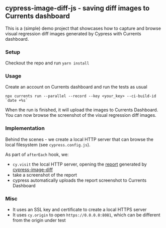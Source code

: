 ## cypress-image-diff-js - saving diff images to Currents dashboard

This is a (simple) demo project that showcases how to capture and browse visual regression diff images generated by Cypress with Currents dashboard.

### Setup

Checkout the repo and run `yarn install`

### Usage

Create an account on Currents dashboard and run the tests as usual

```
npx currents run --parallel --record --key <your_key> --ci-build-id `date +%s`
```

When the run is finished, it will upload the images to Currents Dashboard. You can now browse the screenshot of the visual regression diff images.

### Implementation

Behind the scenes - we create a local HTTP server that can browse the local filesystem (see `cypress.config.js`).

As part of `afterEach` hook, we:

- `cy.visit` the local HTTP server, opening the [report](https://github.com/uktrade/cypress-image-diff/blob/main/docs/Reporting.md) generated by [cypress-image-diff](https://github.com/uktrade/cypress-image-diff)
- take a screenshot of the report
- cypress automatically uploads the report screenshot to Currents Dashboard

### Misc

- It uses an SSL key and certificate to create a local HTTPS server
- It uses `cy.origin` to open `https://0.0.0.0:8081`, which can be different from the origin under test
